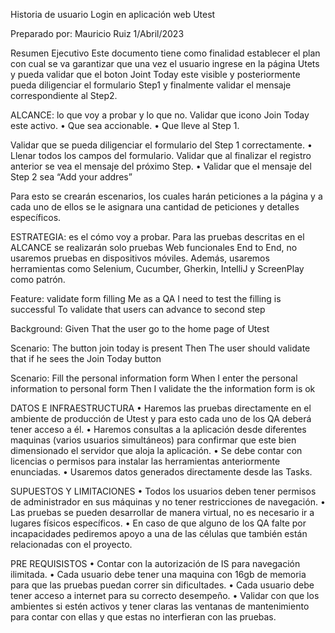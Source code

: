Historia de usuario
Login en aplicación web Utest

Preparado por:
Mauricio Ruiz
1/Abril/2023

Resumen Ejecutivo
Este documento tiene como finalidad establecer el plan con cual se va garantizar que una vez el usuario ingrese en la página Utets y pueda validar que el boton Joint Today este visible y posteriormente pueda diligenciar el formulario Step1 y finalmente validar el mensaje correspondiente al Step2. 

ALCANCE: lo que voy a probar y lo que no.
Validar que icono Join Today este activo.
•	Que sea accionable.
•	Que lleve al Step 1.

Validar que se pueda diligenciar el formulario del Step 1 correctamente.
•	Llenar todos los campos del formulario.
Validar que al finalizar el registro anterior se vea el mensaje del próximo Step.
•	Validar que el mensaje del Step 2 sea “Add your addres”

Para esto se crearán escenarios, los cuales harán peticiones a la página y a cada uno de ellos se le asignara una cantidad de peticiones y detalles específicos.

ESTRATEGIA: es el cómo voy a probar.
Para las pruebas descritas en el ALCANCE se realizarán solo pruebas Web funcionales End to End, no usaremos pruebas en dispositivos móviles. Además, usaremos herramientas como Selenium, Cucumber, Gherkin, IntelliJ y ScreenPlay como patrón. 

Feature: validate form filling
  Me as a QA
  I need to test the filling is successful
  To validate that users can advance to second step

  Background:
    Given That the user go to the home page of Utest

  Scenario: The button join today is present
    Then The user should validate that if he sees the Join Today button

  Scenario: Fill the personal information form
    When I enter the personal information to personal form
    Then I validate the the information form is ok

DATOS E INFRAESTRUCTURA
•	Haremos las pruebas directamente en el ambiente de producción de Utest y para esto cada uno de los QA deberá tener acceso a él.
•	Haremos consultas a la aplicación desde diferentes maquinas (varios usuarios simultáneos) para confirmar que este bien dimensionado el servidor que aloja la aplicación.
•	Se debe contar con licencias o permisos para instalar las herramientas anteriormente enunciadas. 
•	Usaremos datos generados directamente desde las Tasks.

SUPUESTOS Y LIMITACIONES
•	Todos los usuarios deben tener permisos de administrador en sus máquinas y no tener restricciones de navegación.
•	Las pruebas se pueden desarrollar de manera virtual, no es necesario ir a lugares físicos específicos.
•	En caso de que alguno de los QA falte por incapacidades pediremos apoyo a una de las células que también están relacionadas con el proyecto.

PRE REQUISISTOS
•	Contar con la autorización de IS para navegación ilimitada.
•	Cada usuario debe tener una maquina con 16gb de memoria para que las pruebas puedan correr sin dificultades.
•	Cada usuario debe tener acceso a internet para su correcto desempeño.
•	Validar con que los ambientes si estén activos y tener claras las ventanas de mantenimiento para contar con ellas y que estas no interfieran con las pruebas.
